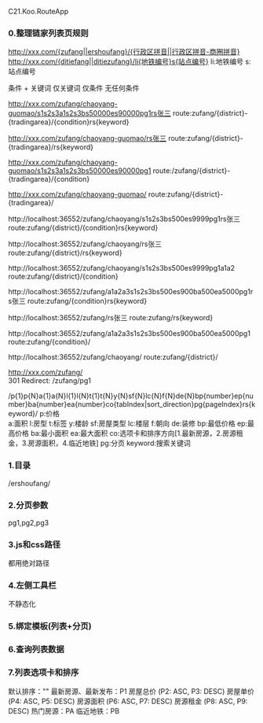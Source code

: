 C21.Koo.RouteApp

### 0.整理链家列表页规则
http://xxx.com/{zufang||ershoufang}/{行政区拼音||行政区拼音-商圈拼音}
http://xxx.com/{ditiefang||ditiezufang}/li{地铁编号}s{站点编号}
li:地铁编号
s:站点编号



条件 + 关键词
仅关键词
仅条件
无任何条件


http://xxx.com/zufang/chaoyang-guomao/s1s2s3a1s2s3bs50000es90000pg1rs张三
route:zufang/{district}-{tradingarea}/{condition}rs{keyword}

http://xxx.com/zufang/chaoyang-guomao/rs张三
route:zufang/{district}-{tradingarea}/rs{keyword}

http://xxx.com/zufang/chaoyang-guomao/s1s2s3a1s2s3bs50000es90000pg1
route:/zufang/{district}-{tradingarea}/{condition}

http://xxx.com/zufang/chaoyang-guomao/
route:zufang/{district}-{tradingarea}/

http://localhost:36552/zufang/chaoyang/s1s2s3bs500es9999pg1rs张三
route:zufang/{district}/{condition}rs{keyword}

http://localhost:36552/zufang/chaoyang/rs张三
route:zufang/{district}/rs{keyword}

http://localhost:36552/zufang/chaoyang/s1s2s3bs500es9999pg1a1a2
route:zufang/{district}/{condition}

http://localhost:36552/zufang/a1a2a3s1s2s3bs500es900ba500ea5000pg1rs张三
route:zufang/{condition}rs{keyword}

http://localhost:36552/zufang/rs张三
route:zufang/rs{keyword}

http://localhost:36552/zufang/a1a2a3s1s2s3bs500es900ba500ea5000pg1
route:zufang/{condition}/

http://localhost:36552/zufang/chaoyang/
route:zufang/{district}/

http://xxx.com/zufang/  
301 Redirect: /zufang/pg1



/p{1}p{N}a{1}a{N}l{1}l{N}t{1}t{N}y{N}sf{N}lc{N}f{N}de{N}bp{number}ep{number}ba{number}ea{number}co{tabIndex|sort_direction}pg{pageIndex}rs{keyword}/
p:价格  
a:面积
l:房型
t:标签
y:楼龄
sf:房屋类型
lc:楼层
f:朝向
de:装修
bp:最低价格
ep:最高价格
ba:最小面积
ea:最大面积
co:选项卡和排序方向[1.最新房源，2.房源租金，3.房源面积，4.临近地铁]
pg:分页
keyword:搜索关键词

### 1.目录
/ershoufang/

### 2.分页参数
pg1,pg2,pg3

### 3.js和css路径
都用绝对路径

### 4.左侧工具栏
不静态化

### 5.绑定模板(列表+分页)

### 6.查询列表数据

### 7.列表选项卡和排序
默认排序：""
最新房源、最新发布：P1
房屋总价 (P2: ASC, P3: DESC)
房屋单价 (P4: ASC, P5: DESC)
房源面积 (P6: ASC, P7: DESC)
房源租金 (P8: ASC, P9: DESC)
热门房源：PA
临近地铁：PB

